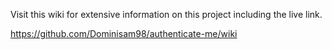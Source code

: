 Visit this wiki for extensive information on this project including the live link.



https://github.com/Dominisam98/authenticate-me/wiki
